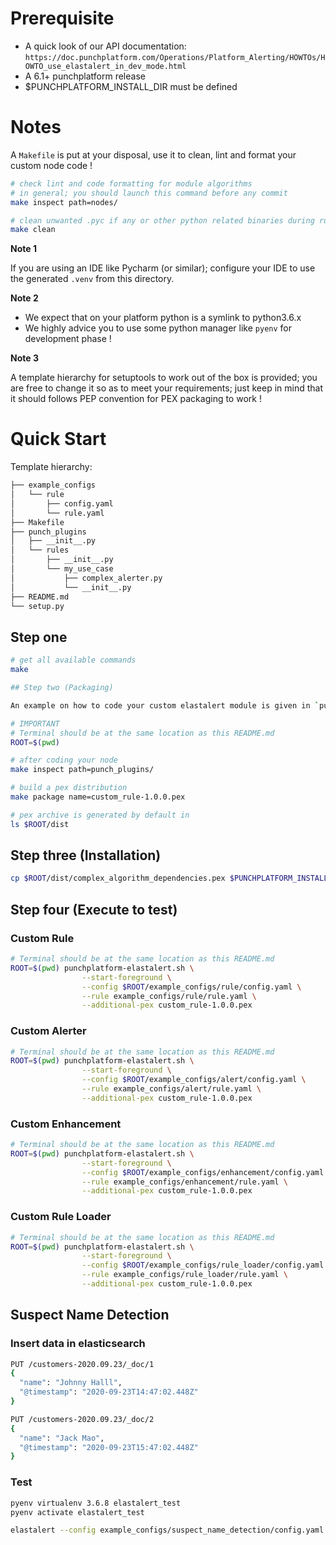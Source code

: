 # Prerequisite

-   A quick look of our API documentation: `https://doc.punchplatform.com/Operations/Platform_Alerting/HOWTOs/HOWTO_use_elastalert_in_dev_mode.html`
-   A 6.1+ punchplatform release
-   $PUNCHPLATFORM_INSTALL_DIR must be defined

# Notes

A `Makefile` is put at your disposal, use it to clean, lint and format your custom node code !

```sh
# check lint and code formatting for module algorithms
# in general; you should launch this command before any commit
make inspect path=nodes/

# clean unwanted .pyc if any or other python related binaries during runtime execution
make clean
```

**Note 1**

If you are using an IDE like Pycharm (or similar); configure your IDE to use the generated `.venv` from this directory.

**Note 2**

- We expect that on your platform python is a symlink to python3.6.x
- We highly advice you to use some python manager like `pyenv` for development phase !

**Note 3**

A template hierarchy for setuptools to work out of the box is provided; you are free to change it so as to meet your requirements; just keep in mind that it should follows PEP convention for PEX packaging to work !

# Quick Start

Template hierarchy:

```sh
├── example_configs
│   └── rule
│       ├── config.yaml
│       └── rule.yaml
├── Makefile
├── punch_plugins
│   ├── __init__.py
│   └── rules
│       ├── __init__.py
│       └── my_use_case
│           ├── complex_alerter.py
│           └── __init__.py
├── README.md
└── setup.py
```

## Step one

```sh
# get all available commands
make

## Step two (Packaging)

An example on how to code your custom elastalert module is given in `punch_plugins` package which contains `rules` module with a sub-module `my_use_case`

# IMPORTANT
# Terminal should be at the same location as this README.md
ROOT=$(pwd)

# after coding your node
make inspect path=punch_plugins/

# build a pex distribution
make package name=custom_rule-1.0.0.pex

# pex archive is generated by default in
ls $ROOT/dist
```

## Step three (Installation)

```sh
cp $ROOT/dist/complex_algorithm_dependencies.pex $PUNCHPLATFORM_INSTALL_DIR/extlib/elastalert
```

## Step four (Execute to test)

### Custom Rule

```sh
# Terminal should be at the same location as this README.md
ROOT=$(pwd) punchplatform-elastalert.sh \
                --start-foreground \
                --config $ROOT/example_configs/rule/config.yaml \
                --rule example_configs/rule/rule.yaml \
                --additional-pex custom_rule-1.0.0.pex
```

### Custom Alerter

```sh
# Terminal should be at the same location as this README.md
ROOT=$(pwd) punchplatform-elastalert.sh \
                --start-foreground \
                --config $ROOT/example_configs/alert/config.yaml \
                --rule example_configs/alert/rule.yaml \
                --additional-pex custom_rule-1.0.0.pex
```

### Custom Enhancement

```sh
# Terminal should be at the same location as this README.md
ROOT=$(pwd) punchplatform-elastalert.sh \
                --start-foreground \
                --config $ROOT/example_configs/enhancement/config.yaml \
                --rule example_configs/enhancement/rule.yaml \
                --additional-pex custom_rule-1.0.0.pex
```

### Custom Rule Loader

```sh
# Terminal should be at the same location as this README.md
ROOT=$(pwd) punchplatform-elastalert.sh \
                --start-foreground \
                --config $ROOT/example_configs/rule_loader/config.yaml \
                --rule example_configs/rule_loader/rule.yaml \
                --additional-pex custom_rule-1.0.0.pex
```


## Suspect Name Detection

### Insert data in elasticsearch

```sh
PUT /customers-2020.09.23/_doc/1
{
  "name": "Johnny Halll",
  "@timestamp": "2020-09-23T14:47:02.448Z"
}

PUT /customers-2020.09.23/_doc/2
{
  "name": "Jack Mao",
  "@timestamp": "2020-09-23T15:47:02.448Z"
}
```

### Test

```sh
pyenv virtualenv 3.6.8 elastalert_test
pyenv activate elastalert_test

elastalert --config example_configs/suspect_name_detection/config.yaml --rule example_configs/suspect_name_detection/rule.yaml --start 2020-09-23T14:47:02.448Z
```
